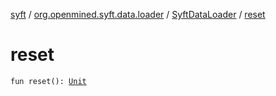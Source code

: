 [syft](../../index.md) / [org.openmined.syft.data.loader](../index.md) / [SyftDataLoader](index.md) / [reset](./reset.md)

# reset

`fun reset(): `[`Unit`](https://kotlinlang.org/api/latest/jvm/stdlib/kotlin/-unit/index.html)